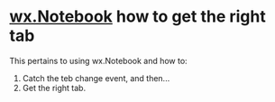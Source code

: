 # [wx.Notebook](http://www.blog.pythonlibrary.org/2019/06/05/getting-the-correct-notebook-tab-across-platforms-in-wxpython/) how to get the right tab

This pertains to using wx.Notebook and how to:
1. Catch the teb change event, and then...
2. Get the right tab.